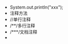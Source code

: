  - System.out.println("xxx");
 - 注释方法
 - //单行注释
 - /**/多行注释
 - /***/文档注释
 - 

<!--stackedit_data:
eyJoaXN0b3J5IjpbODcwNzk4OTksNzI2OTM3MjZdfQ==
-->